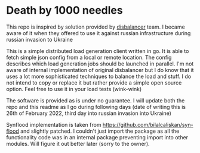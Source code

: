 # Death by 1000 needles

This repo is inspired by solution provided by [disbalancer](disbalancer.com) team. I became aware of it when they offered to use it against russian infrastructure during russian invasion to Ukraine

This is a simple distributed load generation client written in go. It is able to fetch simple json config from a local or remote location. The config describes which load generation jobs should be launched in parallel. I'm not aware of internal implementation of original disbalancer but I do know that it uses a lot more sophisticated techniques to balance the load and stuff. I do not intend to copy or replace it but rather provide a simple open source option. Feel free to use it in your load tests (wink-wink)

The software is provided as is under no guarantee.
I will update both the repo and this readme as I go during following days (date of writing this is 26th of February 2022, third day into russian invasion into Ukraine)

Synflood implementation is taken from https://github.com/bilalcaliskan/syn-flood and slightly patched. I couldn't just import the package as all the functionality code was in an internal package preventing import into other modules. Will figure it out better later (sorry to the owner).
